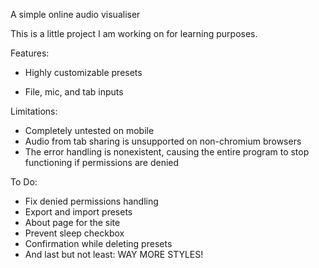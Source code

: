 A simple online audio visualiser

This is a little project I am working on for learning purposes.

Features:

- Highly customizable presets

- File, mic, and tab inputs

Limitations:
- Completely untested on mobile
- Audio from tab sharing is unsupported on non-chromium browsers
- The error handling is nonexistent, causing the entire program to stop functioning if permissions are denied

To Do:
- Fix denied permissions handling
- Export and import presets
- About page for the site
- Prevent sleep checkbox
- Confirmation while deleting presets
- And last but not least: WAY MORE STYLES!
